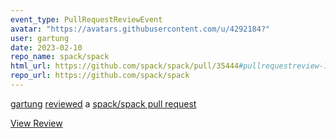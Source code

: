 ```yaml
---
event_type: PullRequestReviewEvent
avatar: "https://avatars.githubusercontent.com/u/4292184?"
user: gartung
date: 2023-02-10
repo_name: spack/spack
html_url: https://github.com/spack/spack/pull/35444#pullrequestreview-1294273667
repo_url: https://github.com/spack/spack
---
```


<a href='https://github.com/gartung' target='_blank'>gartung</a> <a href='https://github.com/spack/spack/pull/35444#pullrequestreview-1294273667' target='_blank'>reviewed</a> a <a href='https://github.com/spack/spack/pull/35444' target='_blank'>spack/spack pull request</a>

<small></small>

<a href='https://github.com/spack/spack/pull/35444#pullrequestreview-1294273667' target='_blank'>View Review</a>